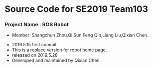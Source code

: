 # Source Code for SE2019 Team103
### Project Name : ROS Robot
* Member: Shangchun Zhou,Qi Sun,Feng Qin,Liang Liu,Qixian Chen.

- 2019.5.15 first commit
- This is a replace version for robot home page.
- released on 2019.5.28
- Developed and maintained by Qixian Chen.